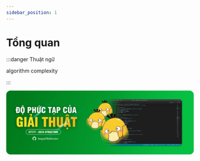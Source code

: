 ```yaml
---
sidebar_position: 1
---
```


# Tổng quan

:::danger Thuật ngữ

algorithm complexity

:::

![dpt](../../static/img/banner/dpt-banner.png)
